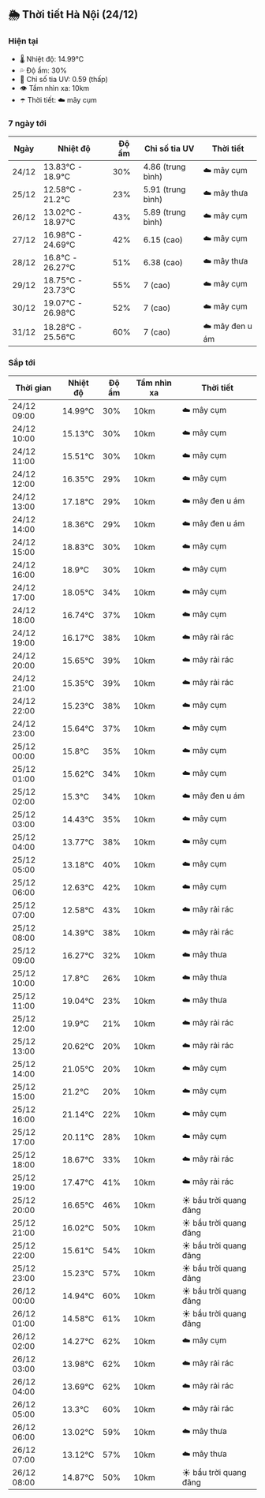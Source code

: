 ## 🌦️ Thời tiết Hà Nội (24/12)

### Hiện tại

- 🌡️ Nhiệt độ: 14.99℃
- 💦 Độ ẩm: 30%
- 🌟 Chỉ số tia UV: 0.59 (thấp)
- 👁️ Tầm nhìn xa: 10km
- ☂️ Thời tiết: ☁️ mây cụm

### 7 ngày tới

| Ngày | Nhiệt độ | Độ ẩm | Chỉ số tia UV | Thời tiết |
| --- | --- | --- | --- | --- |
| 24/12 | 13.83℃ - 18.9℃ | 30% | 4.86 (trung bình) | ☁️ mây cụm |
| 25/12 | 12.58℃ - 21.2℃ | 23% | 5.91 (trung bình) | ☁️ mây thưa |
| 26/12 | 13.02℃ - 18.97℃ | 43% | 5.89 (trung bình) | ☁️ mây cụm |
| 27/12 | 16.98℃ - 24.69℃ | 42% | 6.15 (cao) | ☁️ mây cụm |
| 28/12 | 16.8℃ - 26.27℃ | 51% | 6.38 (cao) | ☁️ mây thưa |
| 29/12 | 18.75℃ - 23.73℃ | 55% | 7 (cao) | ☁️ mây cụm |
| 30/12 | 19.07℃ - 26.98℃ | 52% | 7 (cao) | ☁️ mây cụm |
| 31/12 | 18.28℃ - 25.56℃ | 60% | 7 (cao) | ☁️ mây đen u ám |

### Sắp tới

| Thời gian | Nhiệt độ | Độ ẩm | Tầm nhìn xa | Thời tiết |
| --- | --- | --- | --- | --- |
| 24/12 09:00 | 14.99℃ | 30% | 10km | ☁️ mây cụm |
| 24/12 10:00 | 15.13℃ | 30% | 10km | ☁️ mây cụm |
| 24/12 11:00 | 15.51℃ | 30% | 10km | ☁️ mây cụm |
| 24/12 12:00 | 16.35℃ | 29% | 10km | ☁️ mây cụm |
| 24/12 13:00 | 17.18℃ | 29% | 10km | ☁️ mây đen u ám |
| 24/12 14:00 | 18.36℃ | 29% | 10km | ☁️ mây đen u ám |
| 24/12 15:00 | 18.83℃ | 30% | 10km | ☁️ mây cụm |
| 24/12 16:00 | 18.9℃ | 30% | 10km | ☁️ mây cụm |
| 24/12 17:00 | 18.05℃ | 34% | 10km | ☁️ mây cụm |
| 24/12 18:00 | 16.74℃ | 37% | 10km | ☁️ mây cụm |
| 24/12 19:00 | 16.17℃ | 38% | 10km | ☁️ mây rải rác |
| 24/12 20:00 | 15.65℃ | 39% | 10km | ☁️ mây rải rác |
| 24/12 21:00 | 15.35℃ | 39% | 10km | ☁️ mây rải rác |
| 24/12 22:00 | 15.23℃ | 38% | 10km | ☁️ mây cụm |
| 24/12 23:00 | 15.64℃ | 37% | 10km | ☁️ mây cụm |
| 25/12 00:00 | 15.8℃ | 35% | 10km | ☁️ mây cụm |
| 25/12 01:00 | 15.62℃ | 34% | 10km | ☁️ mây cụm |
| 25/12 02:00 | 15.3℃ | 34% | 10km | ☁️ mây đen u ám |
| 25/12 03:00 | 14.43℃ | 35% | 10km | ☁️ mây cụm |
| 25/12 04:00 | 13.77℃ | 38% | 10km | ☁️ mây cụm |
| 25/12 05:00 | 13.18℃ | 40% | 10km | ☁️ mây cụm |
| 25/12 06:00 | 12.63℃ | 42% | 10km | ☁️ mây cụm |
| 25/12 07:00 | 12.58℃ | 43% | 10km | ☁️ mây rải rác |
| 25/12 08:00 | 14.39℃ | 38% | 10km | ☁️ mây rải rác |
| 25/12 09:00 | 16.27℃ | 32% | 10km | ☁️ mây thưa |
| 25/12 10:00 | 17.8℃ | 26% | 10km | ☁️ mây thưa |
| 25/12 11:00 | 19.04℃ | 23% | 10km | ☁️ mây thưa |
| 25/12 12:00 | 19.9℃ | 21% | 10km | ☁️ mây rải rác |
| 25/12 13:00 | 20.62℃ | 20% | 10km | ☁️ mây rải rác |
| 25/12 14:00 | 21.05℃ | 20% | 10km | ☁️ mây cụm |
| 25/12 15:00 | 21.2℃ | 20% | 10km | ☁️ mây cụm |
| 25/12 16:00 | 21.14℃ | 22% | 10km | ☁️ mây cụm |
| 25/12 17:00 | 20.11℃ | 28% | 10km | ☁️ mây cụm |
| 25/12 18:00 | 18.67℃ | 33% | 10km | ☁️ mây rải rác |
| 25/12 19:00 | 17.47℃ | 41% | 10km | ☁️ mây rải rác |
| 25/12 20:00 | 16.65℃ | 46% | 10km | ☀️ bầu trời quang đãng |
| 25/12 21:00 | 16.02℃ | 50% | 10km | ☀️ bầu trời quang đãng |
| 25/12 22:00 | 15.61℃ | 54% | 10km | ☀️ bầu trời quang đãng |
| 25/12 23:00 | 15.23℃ | 57% | 10km | ☀️ bầu trời quang đãng |
| 26/12 00:00 | 14.94℃ | 60% | 10km | ☀️ bầu trời quang đãng |
| 26/12 01:00 | 14.58℃ | 61% | 10km | ☀️ bầu trời quang đãng |
| 26/12 02:00 | 14.27℃ | 62% | 10km | ☁️ mây cụm |
| 26/12 03:00 | 13.98℃ | 62% | 10km | ☁️ mây rải rác |
| 26/12 04:00 | 13.69℃ | 62% | 10km | ☁️ mây rải rác |
| 26/12 05:00 | 13.3℃ | 60% | 10km | ☁️ mây rải rác |
| 26/12 06:00 | 13.02℃ | 59% | 10km | ☁️ mây thưa |
| 26/12 07:00 | 13.12℃ | 57% | 10km | ☁️ mây thưa |
| 26/12 08:00 | 14.87℃ | 50% | 10km | ☀️ bầu trời quang đãng |
